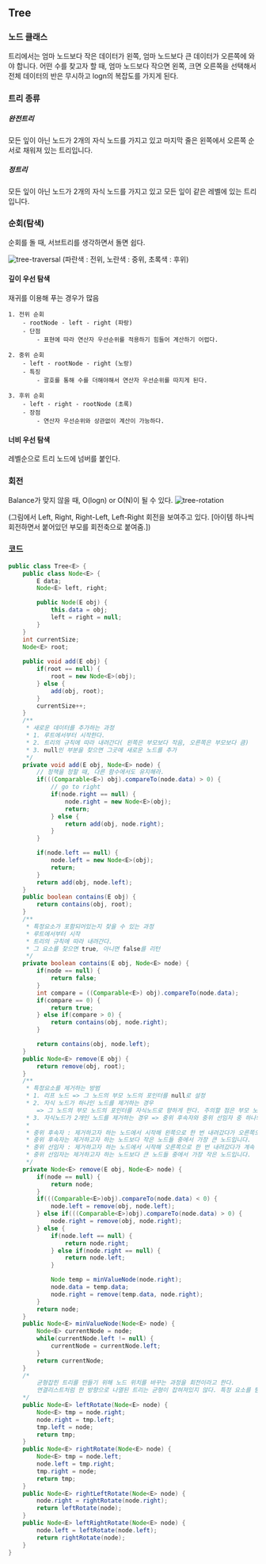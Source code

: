 ## Tree

### 노드 클래스

트리에서는 엄마 노드보다 작은 데이터가 왼쪽, 엄마 노드보다 큰 데이터가 오른쪽에 와야 합니다.
어떤 수를 찾고자 할 때, 엄마 노드보다 작으면 왼쪽, 크면 오른쪽을 선택해서 전체 데이터의 반은 무시하고 logn의 복잡도를 가지게 된다.

### 트리 종류

##### 완전트리

모든 잎이 아닌 노드가 2개의 자식 노드를 가지고 있고 마지막 줄은 왼쪽에서 오른쪽 순서로 채워져 있는 트리입니다.

##### 정트리

모든 잎이 아닌 노드가 2개의 자식 노드를 가지고 있고 모든 잎이 같은 레벨에 있는 트리입니다.

### 순회(탐색)

순회를 돌 때, 서브트리를 생각하면서 돌면 쉽다.

![tree-traversal](./img/tree-traversal.png)
(파란색 : 전위, 노란색 : 중위, 초록색 : 후위)
#### 깊이 우선 탐색
재귀를 이용해 푸는 경우가 많음

    1. 전위 순회
        - rootNode - left - right (파랑)
        - 단점
            - 표현에 따라 연산자 우선순위를 적용하기 힘들어 계산하기 어렵다.

    2. 중위 순회
        - left - rootNode - right (노랑)
        - 특징
            - 괄호를 통해 수를 더해야해서 연산자 우선순위를 따지게 된다.

    3. 후위 순회
        - left - right - rootNode (초록)
        - 장점
            - 연산자 우선순위와 상관없이 계산이 가능하다.

#### 너비 우선 탐색
레벨순으로 트리 노드에 넘버를 붙인다.

### 회전
Balance가 맞지 않을 때, O(logn) or O(N)이 될 수 있다.
![tree-rotation](./img/tree-rotation.png)

(그림에서 Left, Right, Right-Left, Left-Right 회전을 보여주고 있다. [아이템 하나씩 회전하면서 붙어있던 부모를 회전축으로 붙여줌.])

### 코드 

```java
public class Tree<E> {
    public class Node<E> {
        E data;
        Node<E> left, right;

        public Node(E obj) {
            this.data = obj;
            left = right = null;
        }
    }
    int currentSize;
    Node<E> root;
    
    public void add(E obj) {
        if(root == null) {
            root = new Node<E>(obj);
        } else {
            add(obj, root);
        }
        currentSize++;
    }
    /**
     * 새로운 데이터를 추가하는 과정
     * 1. 루트에서부터 시작한다.
     * 2. 트리의 규칙에 따라 내려간다( 왼쪽은 부모보다 작음, 오른쪽은 부모보다 큼)
     * 3. null인 부분을 찾으면 그곳에 새로운 노드를 추가
     */
    private void add(E obj, Node<E> node) {
        // 정책을 정할 때, 다른 함수에서도 유지해라.
        if(((Comparable<E>) obj).compareTo(node.data) > 0) {
            // go to right
            if(node.right == null) {
                node.right = new Node<E>(obj);
                return;
            } else {
                return add(obj, node.right);
            }
        } 

        if(node.left == null) {
            node.left = new Node<E>(obj);
            return;
        }
        return add(obj, node.left);
    }
    public boolean contains(E obj) {
        return contains(obj, root);
    }
    /**
     * 특정요소가 포함되어있는지 찾을 수 있는 과정
     * 루트에서부터 시작
     * 트리의 규칙에 따라 내려간다.
     * 그 요소를 찾으면 true, 아니면 false를 리턴
     */
    private boolean contains(E obj, Node<E> node) {
        if(node == null) {
            return false;
        }
        int compare = ((Comparable<E>) obj).compareTo(node.data);
        if(compare == 0) {
            return true;
        } else if(compare > 0) {
            return contains(obj, node.right);
        }

        return contains(obj, node.left);
    }
    public Node<E> remove(E obj) {
        return remove(obj, root);
    }
    /**
     * 특정요소를 제거하는 방범
     * 1. 리프 노드 => 그 노드의 부모 노드의 포인터를 null로 설정
     * 2. 자식 노드가 하나인 노드를 제거하는 경우 
        => 그 노드의 부모 노드의 포인터를 자식노드로 향하게 한다. 주의할 점은 부모 노드에서 사용했던 포인터와 같은 포인터를 사용해야 한다.
     * 3. 자식노드가 2개인 노드를 제거하는 경우 => 중위 후속자와 중위 선임자 중 하나와 자리를 바꾼 후 그 잎 단어를 제거합니다.
     * 
     * 중위 후속자 : 제거하고자 하는 노드에서 시작해 왼쪽으로 한 번 내려갔다가 오른쪽으로 내려간 곳의 잎 노드입니다.
     * 중위 후속자는 제거하고자 하는 노드보다 작은 노드들 중에서 가장 큰 노드입니다.
     * 중위 선임자 : 제거하고자 하는 노드에서 시작해 오른쪽으로 한 번 내려갔다가 계속 왼쪽으로 내려간 곳의 잎 노드입니다. 
     * 중위 선임자는 제거하고자 하는 노드보다 큰 노드들 중에서 가장 작은 노드입니다.
     */
    private Node<E> remove(E obj, Node<E> node) {
        if(node == null) {
            return node;
        }
        if(((Comparable<E>)obj).compareTo(node.data) < 0) {
            node.left = remove(obj, node.left);
        } else if(((Comparable<E>)obj).compareTo(node.data) > 0) {
            node.right = remove(obj, node.right);
        } else {
            if(node.left == null) {
                return node.right;
            } else if(node.right == null) {
                return node.left;
            }

            Node temp = minValueNode(node.right);
            node.data = temp.data;
            node.right = remove(temp.data, node.right);
        }
        return node;
    }
    public Node<E> minValueNode(Node<E> node) {
        Node<E> currentNode = node;
        while(currentNode.left != null) {
            currentNode = currentNode.left;
        }
        return currentNode;
    }
    /*
        균형잡힌 트리를 만들기 위해 노드 위치를 바꾸는 과정을 회전이라고 한다.
        연결리스트처럼 한 방향으로 나열된 트리는 균형이 잡혀져있지 않다. 특정 요소를 탐색하는데 걸리는 시간은 O(logn) 이지만 균형잡히지 않은 트리에서는 연결리스트와 같은 O(n)의 시간이 걸리게 된다.
    */
    public Node<E> leftRotate(Node<E> node) {
        Node<E> tmp = node.right;
        node.right = tmp.left;
        tmp.left = node;
        return tmp;
    }
    public Node<E> rightRotate(Node<E> node) {
        Node<E> tmp = node.left;
        node.left = tmp.right;
        tmp.right = node;
        return tmp;
    }
    public Node<E> rightLeftRotate(Node<E> node) {
        node.right = rightRotate(node.right);
        return leftRotate(node);
    }
    public Node<E> leftRightRotate(Node<E> node) {
        node.left = leftRotate(node.left);
        return rightRotate(node);
    }
}

```